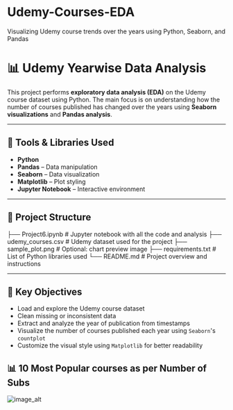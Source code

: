 # Udemy-Courses-EDA
Visualizing Udemy course trends over the years using Python, Seaborn, and Pandas

# 📊 Udemy Yearwise Data Analysis

This project performs **exploratory data analysis (EDA)** on the Udemy course dataset using Python. The main focus is on understanding how the number of courses published has changed over the years using **Seaborn visualizations** and **Pandas analysis**.

---

## 🔧 Tools & Libraries Used

- **Python**
- **Pandas** – Data manipulation
- **Seaborn** – Data visualization
- **Matplotlib** – Plot styling
- **Jupyter Notebook** – Interactive environment
- ------

## 📁 Project Structure

├── Project6.ipynb # Jupyter notebook with all the code and analysis
├── udemy_courses.csv # Udemy dataset used for the project
├── sample_plot.png # Optional: chart preview image
├── requirements.txt # List of Python libraries used
└── README.md # Project overview and instructions

-------

## 📌 Key Objectives

- Load and explore the Udemy course dataset
- Clean missing or inconsistent data
- Extract and analyze the year of publication from timestamps
- Visualize the number of courses published each year using `Seaborn`'s `countplot`
- Customize the visual style using `Matplotlib` for better readability


## 📊 10 Most Popular courses as per Number of Subs

![image_alt](<img width="1212" height="533" alt="image" src="https://github.com/user-attachments/assets/11c85c38-9380-40f8-8227-5e58359541f6" />
)



